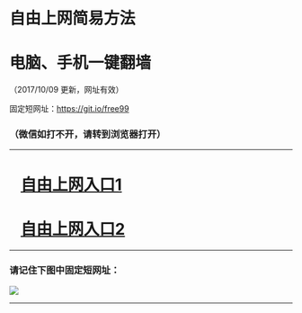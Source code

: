﻿# 自由上网简易方法

# 电脑、手机一键翻墙

（2017/10/09 更新，网址有效）

固定短网址：https://git.io/free99

### （微信如打不开，请转到浏览器打开）


***





# &nbsp;&nbsp; <a href="http://ft6784012.fwq-tz-1001.info/fwqtz01.html?t=100900126667 " target="_blank">自由上网入口1</a>
# &nbsp;&nbsp; <a href="http://ft309394377.fwq-tz-1002.info/fwqtz02.html?t=100900112665 " target="_blank">自由上网入口2</a>
***

### 请记住下图中固定短网址：

<img src="https://s3-us-west-2.amazonaws.com/fwq-1001/yjfq-20170905okok.png" /> 


***

